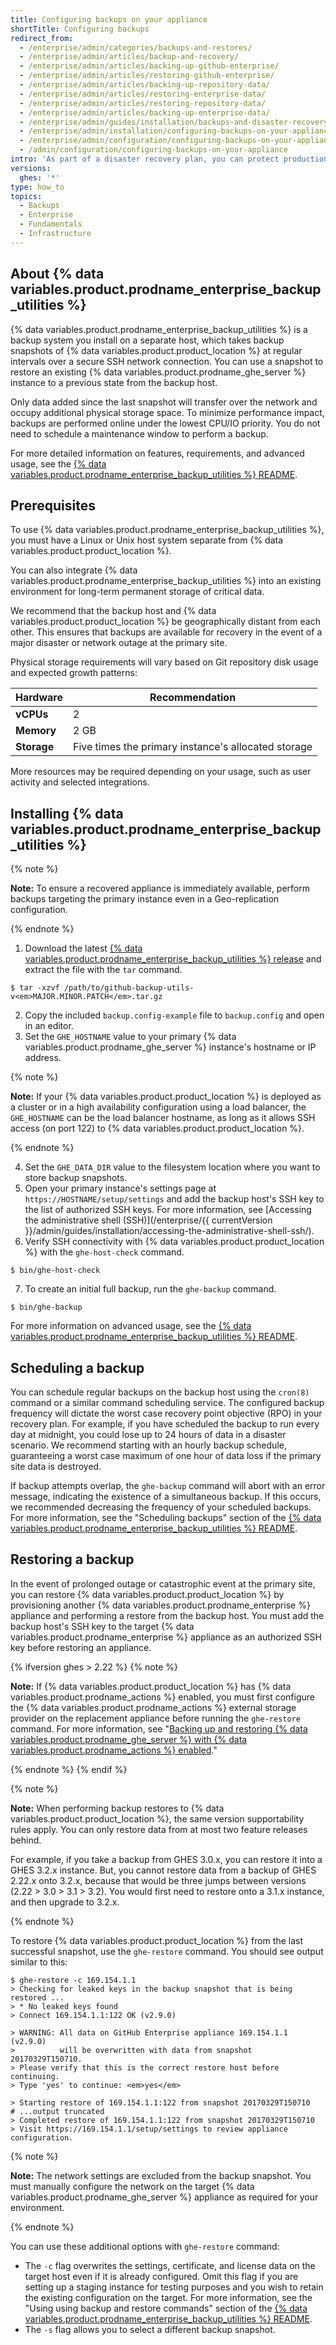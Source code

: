 ```yaml
---
title: Configuring backups on your appliance
shortTitle: Configuring backups
redirect_from:
  - /enterprise/admin/categories/backups-and-restores/
  - /enterprise/admin/articles/backup-and-recovery/
  - /enterprise/admin/articles/backing-up-github-enterprise/
  - /enterprise/admin/articles/restoring-github-enterprise/
  - /enterprise/admin/articles/backing-up-repository-data/
  - /enterprise/admin/articles/restoring-enterprise-data/
  - /enterprise/admin/articles/restoring-repository-data/
  - /enterprise/admin/articles/backing-up-enterprise-data/
  - /enterprise/admin/guides/installation/backups-and-disaster-recovery/
  - /enterprise/admin/installation/configuring-backups-on-your-appliance
  - /enterprise/admin/configuration/configuring-backups-on-your-appliance
  - /admin/configuration/configuring-backups-on-your-appliance
intro: 'As part of a disaster recovery plan, you can protect production data on {% data variables.product.product_location %} by configuring automated backups.'
versions:
  ghes: '*'
type: how_to
topics:
  - Backups
  - Enterprise
  - Fundamentals
  - Infrastructure
---
```

## About {% data variables.product.prodname_enterprise_backup_utilities %}

{% data variables.product.prodname_enterprise_backup_utilities %} is a backup system you install on a separate host, which takes backup snapshots of {% data variables.product.product_location %} at regular intervals over a secure SSH network connection. You can use a snapshot to restore an existing {% data variables.product.prodname_ghe_server %} instance to a previous state from the backup host.

Only data added since the last snapshot will transfer over the network and occupy additional physical storage space. To minimize performance impact, backups are performed online under the lowest CPU/IO priority. You do not need to schedule a maintenance window to perform a backup.

For more detailed information on features, requirements, and advanced usage, see the [{% data variables.product.prodname_enterprise_backup_utilities %} README](https://github.com/github/backup-utils#readme).

## Prerequisites

To use {% data variables.product.prodname_enterprise_backup_utilities %}, you must have a Linux or Unix host system separate from {% data variables.product.product_location %}.

You can also integrate {% data variables.product.prodname_enterprise_backup_utilities %} into an existing environment for long-term permanent storage of critical data.

We recommend that the backup host and {% data variables.product.product_location %} be geographically distant from each other. This ensures that backups are available for recovery in the event of a major disaster or network outage at the primary site.

Physical storage requirements will vary based on Git repository disk usage and expected growth patterns:

| Hardware | Recommendation |
| -------- | --------- |
| **vCPUs**  | 2 |
| **Memory** | 2 GB |
| **Storage** | Five times the primary instance's allocated storage |

More resources may be required depending on your usage, such as user activity and selected integrations.

## Installing {% data variables.product.prodname_enterprise_backup_utilities %}

{% note %}

**Note:** To ensure a recovered appliance is immediately available, perform backups targeting the primary instance even in a Geo-replication configuration.

{% endnote %}

1. Download the latest [{% data variables.product.prodname_enterprise_backup_utilities %} release](https://github.com/github/backup-utils/releases) and extract the file with the `tar` command.
  ```shell
  $ tar -xzvf /path/to/github-backup-utils-v<em>MAJOR.MINOR.PATCH</em>.tar.gz	  
  ```
2. Copy the included `backup.config-example` file to `backup.config` and open in an editor.
3. Set the `GHE_HOSTNAME` value to your primary {% data variables.product.prodname_ghe_server %} instance's hostname or IP address.

  {% note %}

  **Note:** If your {% data variables.product.product_location %} is deployed as a cluster or in a high availability configuration using a load balancer, the `GHE_HOSTNAME` can be the load balancer hostname, as long as it allows SSH access (on port 122) to {% data variables.product.product_location %}.

  {% endnote %}

4. Set the `GHE_DATA_DIR` value to the filesystem location where you want to store backup snapshots.
5. Open your primary instance's settings page at `https://HOSTNAME/setup/settings` and add the backup host's SSH key to the list of authorized SSH keys. For more information, see [Accessing the administrative shell (SSH)](/enterprise/{{ currentVersion }}/admin/guides/installation/accessing-the-administrative-shell-ssh/).
6. Verify SSH connectivity with {% data variables.product.product_location %} with the `ghe-host-check` command.
  ```shell
  $ bin/ghe-host-check		  
  ```		  
  7. To create an initial full backup, run the `ghe-backup` command.
  ```shell
  $ bin/ghe-backup		  
  ```

For more information on advanced usage, see the [{% data variables.product.prodname_enterprise_backup_utilities %} README](https://github.com/github/backup-utils#readme).

## Scheduling a backup

You can schedule regular backups on the backup host using the `cron(8)` command or a similar command scheduling service. The configured backup frequency will dictate the worst case recovery point objective (RPO) in your recovery plan. For example, if you have scheduled the backup to run every day at midnight, you could lose up to 24 hours of data in a disaster scenario. We recommend starting with an hourly backup schedule, guaranteeing a worst case maximum of one hour of data loss if the primary site data is destroyed.

If backup attempts overlap, the `ghe-backup` command will abort with an error message, indicating the existence of a simultaneous backup. If this occurs, we recommended decreasing the frequency of your scheduled backups. For more information, see the "Scheduling backups" section of the [{% data variables.product.prodname_enterprise_backup_utilities %} README](https://github.com/github/backup-utils#scheduling-backups).

## Restoring a backup

In the event of prolonged outage or catastrophic event at the primary site, you can restore {% data variables.product.product_location %} by provisioning another {% data variables.product.prodname_enterprise %} appliance and performing a restore from the backup host. You must add the backup host's SSH key to the target {% data variables.product.prodname_enterprise %} appliance as an authorized SSH key before restoring an appliance.

{% ifversion ghes > 2.22 %}
{% note %}

**Note:** If {% data variables.product.product_location %} has {% data variables.product.prodname_actions %} enabled, you must first configure the {% data variables.product.prodname_actions %} external storage provider on the replacement appliance before running the `ghe-restore` command. For more information, see "[Backing up and restoring {% data variables.product.prodname_ghe_server %} with {% data variables.product.prodname_actions %} enabled](/admin/github-actions/backing-up-and-restoring-github-enterprise-server-with-github-actions-enabled)."

{% endnote %}
{% endif %}

{% note %}

**Note:** When performing backup restores to {% data variables.product.product_location %}, the same version supportability rules apply. You can only restore data from at most two feature releases behind.

For example, if you take a backup from GHES 3.0.x, you can restore it into a GHES 3.2.x instance. But, you cannot restore data from a backup of GHES 2.22.x onto 3.2.x, because that would be three jumps between versions (2.22 > 3.0 > 3.1 > 3.2). You would first need to restore onto a 3.1.x instance, and then upgrade to 3.2.x.

{% endnote %}

To restore {% data variables.product.product_location %} from the last successful snapshot, use the `ghe-restore` command. You should see output similar to this:

```shell
$ ghe-restore -c 169.154.1.1
> Checking for leaked keys in the backup snapshot that is being restored ...
> * No leaked keys found
> Connect 169.154.1.1:122 OK (v2.9.0)

> WARNING: All data on GitHub Enterprise appliance 169.154.1.1 (v2.9.0)
>          will be overwritten with data from snapshot 20170329T150710.
> Please verify that this is the correct restore host before continuing.
> Type 'yes' to continue: <em>yes</em>

> Starting restore of 169.154.1.1:122 from snapshot 20170329T150710
# ...output truncated
> Completed restore of 169.154.1.1:122 from snapshot 20170329T150710
> Visit https://169.154.1.1/setup/settings to review appliance configuration.
```

{% note %}

**Note:** The network settings are excluded from the backup snapshot. You must manually configure the network on the target {% data variables.product.prodname_ghe_server %} appliance as required for your environment.

{% endnote %}

You can use these additional options with `ghe-restore` command:
- The `-c` flag overwrites the settings, certificate, and license data on the target host even if it is already configured. Omit this flag if you are setting up a staging instance for testing purposes and you wish to retain the existing configuration on the target. For more information, see the "Using using backup and restore commands" section of the [{% data variables.product.prodname_enterprise_backup_utilities %} README](https://github.com/github/backup-utils#using-the-backup-and-restore-commands).
- The `-s` flag allows you to select a different backup snapshot.

